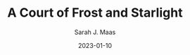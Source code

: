 ---
title: A Court of Frost and Starlight
author: Sarah J. Maas
genre: Fantasy
test: fantasy
date: 2023-01-10
cover: ACOFAS
image: /images/ACOFAS.jpg
altImg: A Court of Frost and Starlight book cover
rating: 3
---